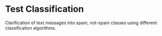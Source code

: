 # Test Classification
Clarification of text messages into spam, not-spam classes using different classification algorithms. 
